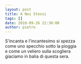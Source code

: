 ```yaml
---
layout: post
title: A Noi Stessi
tags: []
date: 2010-09-26 22:30:00
author: pietro
---
```

S'incanta e l'incantesimo si spezza<br/>come uno specchio sotto la pioggia<br/>e come un veliero sulla scogliera<br/>giaciamo in balia di questa sera.<br/>
